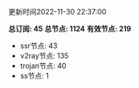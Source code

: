 更新时间2022-11-30 22:37:00

**总订阅: 45**
**总节点: 1124**
**有效节点: 219**
- ssr节点: 43
- v2ray节点: 135
- trojan节点: 40
- ss节点: 1
